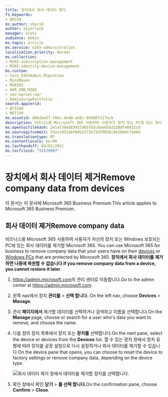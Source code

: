 ```yaml
---
title: 장치에서 회사 데이터 제거
f1.keywords:
- NOCSH
ms.author: sharik
author: skjerland
manager: scotv
audience: Admin
ms.topic: article
ms.service: o365-administration
localization_priority: Normal
ms.collection:
- M365-subscription-management
- M365-identity-device-management
ms.custom:
- Core_O365Admin_Migration
- MiniMaven
- MSB365
- OKR_SMB_M365
- seo-marvel-mar
- AdminSurgePortfolio
search.appverid:
- BCS160
- MET150
ms.assetid: 80bdae57-f8bc-4e40-a58c-956007117ecb
description: 비즈니스용 Microsoft 365 사용하여 사용자가 장치 또는 PC에 있는 회사 데이터를 Windows 방법을 찾아보아야 합니다.
ms.openlocfilehash: 2e1af384d83937d65fd5c8ae655d228df48422cd
ms.sourcegitcommit: 53acc851abf68e2272e75df0856c0e16b0c7e48d
ms.translationtype: MT
ms.contentlocale: ko-KR
ms.lasthandoff: 04/02/2021
ms.locfileid: "51579997"
---
```

# <a name="remove-company-data-from-devices"></a><span data-ttu-id="773f3-103">장치에서 회사 데이터 제거</span><span class="sxs-lookup"><span data-stu-id="773f3-103">Remove company data from devices</span></span>

<span data-ttu-id="773f3-104">이 문서는 이 문서에 Microsoft 365 Business Premium.</span><span class="sxs-lookup"><span data-stu-id="773f3-104">This article applies to Microsoft 365 Business Premium.</span></span>

## <a name="remove-company-data"></a><span data-ttu-id="773f3-105">회사 데이터 제거</span><span class="sxs-lookup"><span data-stu-id="773f3-105">Remove company data</span></span>

<span data-ttu-id="773f3-106">비즈니스용 Microsoft 365 사용하여 사용자가 자신의 장치 또는 Windows 보호되는 [](app-protection-settings-for-android-and-ios.md) PC에 있는 회사 데이터를 제거할 Microsoft 365. [](protection-settings-for-windows-10-devices.md)</span><span class="sxs-lookup"><span data-stu-id="773f3-106">You can use Microsoft 365 for business to remove company data that your users have on their [devices](app-protection-settings-for-android-and-ios.md) or [Windows PCs](protection-settings-for-windows-10-devices.md) that are protected by Microsoft 365.</span></span> <span data-ttu-id="773f3-107">**장치에서 회사 데이터를 제거하면 나중에 복원할 수 없습니다**.</span><span class="sxs-lookup"><span data-stu-id="773f3-107">**If you remove company data from a device, you cannot restore it later**.</span></span> 
  
1. <span data-ttu-id="773f3-108"><a href="https://go.microsoft.com/fwlink/p/?linkid=837890" target="_blank">https://admin.microsoft.com</a>의 관리 센터로 이동합니다.</span><span class="sxs-lookup"><span data-stu-id="773f3-108">Go to the admin center at <a href="https://go.microsoft.com/fwlink/p/?linkid=837890" target="_blank">https://admin.microsoft.com</a>.</span></span>
    
2. <span data-ttu-id="773f3-109">왼쪽 nav에서 장치 **관리를** \> **선택 합니다.**  </span><span class="sxs-lookup"><span data-stu-id="773f3-109">On the left nav, choose **Devices**  \> **Manage**.</span></span>
  
3. <span data-ttu-id="773f3-110">관리 **페이지에서** 제거할 데이터를 선택하거나 검색하고 이름을 선택합니다.</span><span class="sxs-lookup"><span data-stu-id="773f3-110">On the **Manage** page, choose or search for a user who's data you want to remove, and choose the name.</span></span> 
    
4. <span data-ttu-id="773f3-111">다음 창의 장치 목록에서 장치 또는 **장치를** 선택합니다.</span><span class="sxs-lookup"><span data-stu-id="773f3-111">On the next pane, select the device or devices from the **Devices** list.</span></span> <span data-ttu-id="773f3-112">열 수 있는 장치 창에서 장치 유형에 따라 장치를 공장 설정으로 다시 설정하거나 회사 데이터를 제거할 수 있습니다.</span><span class="sxs-lookup"><span data-stu-id="773f3-112">On the device pane that opens, you can choose to reset the device to factory settings or remove company data, depending on the device type.</span></span> 
    
    ![회사 데이터 제거 창에서 데이터를 제거할 장치를 선택합니다.](../media/resetorremove.png)
  
5. <span data-ttu-id="773f3-114">확인 창에서 확인 **닫기** \> **를 선택 합니다.**</span><span class="sxs-lookup"><span data-stu-id="773f3-114">On the confirmation pane, choose **Confirm** \> **Close**.</span></span>
    


